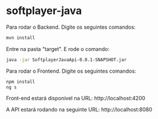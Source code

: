 # softplayer-java
Para rodar o Backend. Digite os seguintes comandos:

```bash
mvn install
```
Entre na pasta "target". E rode o comando:

```bash
java -jar SoftplayerJavaApi-0.0.1-SNAPSHOT.jar
```

Para rodar o Frontend. Digite os seguintes comandos:

```bash
npm install
ng s 
```

Front-end estará disponivel na URL: http://localhost:4200

A API estará rodando na seguinte URL: http://localhost:8080


